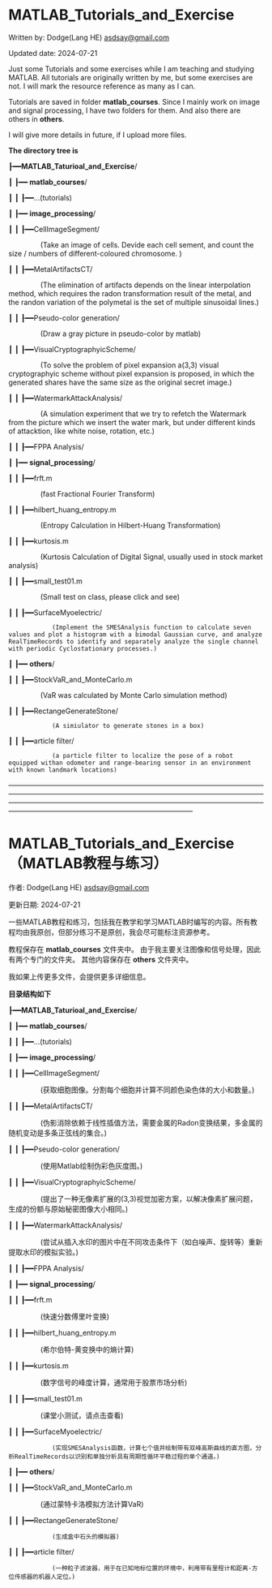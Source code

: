 # MATLAB_Tutorials_and_Exercise

Written by: Dodge(Lang HE) asdsay@gmail.com 

Updated date: 2024-07-21

Just some Tutorials and some exercises while I am teaching and studying MATLAB.
All tutorials are originally written by me, but some exercises are not. I will mark the resource reference as many as I can.

Tutorials are saved in folder **matlab_courses**.
Since I mainly work on image and signal processing, I have two folders for them.
And also there are others in **others**.

I will give more details in future, if I upload more files.

**The directory tree is**

┠━━**MATLAB_Taturioal_and_Exercise**/  

┃ ┠━━ **matlab_courses**/

┃ ┃ ┠━━...(tutorials)

┃ ┠━━ **image_processing**/

┃ ┃ ┠━━CellImageSegment/

                (Take an image of cells. Devide each cell sement, and count the size / numbers of different-coloured chromosome. )

┃ ┃ ┠━━MetalArtifactsCT/

                (The elimination of artifacts depends on the linear interpolation method, which requires the radon transformation result of the metal, and the randon variation of the polymetal is the set of multiple sinusoidal lines.)

┃ ┃ ┠━━Pseudo-color generation/

                (Draw a gray picture in pseudo-color by matlab)

┃ ┃ ┠━━VisualCryptographyicScheme/

                (To solve the problem of pixel expansion a(3,3) visual cryptographyic scheme without pixel expansion is proposed, in which the generated shares have the same size as the original secret image.)

┃ ┃ ┠━━WatermarkAttackAnalysis/

                (A simulation experiment that we try to refetch the Watermark from the picture which we insert the water mark, but under different kinds of attacktion, like white noise, rotation, etc.)

┃ ┃ ┠━━FPPA Analysis/

┃ ┠━━ **signal_processing**/

┃ ┃ ┠━━frft.m

                (fast Fractional Fourier Transform)

┃ ┃ ┠━━hilbert_huang_entropy.m

                (Entropy Calculation in Hilbert-Huang Transformation)

┃ ┃ ┠━━kurtosis.m

                (Kurtosis Calculation of Digital Signal, usually used in stock market analysis)

┃ ┃ ┠━━small_test01.m

                (Small test on class, please click and see)

┃ ┃ ┠━━SurfaceMyoelectric/

                (Implement the SMESAnalysis function to calculate seven values and plot a histogram with a bimodal Gaussian curve, and analyze RealTimeRecords to identify and separately analyze the single channel with periodic Cyclostationary processes.)

┃ ┠━━ **others**/

┃ ┃ ┠━━StockVaR_and_MonteCarlo.m

                (VaR was calculated by Monte Carlo simulation method)

┃ ┃ ┠━━RectangeGenerateStone/

                (A simiulator to generate stones in a box)

┃ ┃ ┠━━article filter/

                (a particle filter to localize the pose of a robot equipped withan odometer and range-bearing sensor in an environment with known landmark locations)
                

——————————————————————————————————————————————————————————————————————————————————————————————————————————————————————————————————————


# MATLAB_Tutorials_and_Exercise （MATLAB教程与练习）

作者: Dodge(Lang HE) asdsay@gmail.com

更新日期: 2024-07-21

一些MATLAB教程和练习，包括我在教学和学习MATLAB时编写的内容。所有教程均由我原创，但部分练习不是原创，我会尽可能标注资源参考。

教程保存在 **matlab_courses** 文件夹中。
由于我主要关注图像和信号处理，因此有两个专门的文件夹。
其他内容保存在 **others** 文件夹中。

我如果上传更多文件，会提供更多详细信息。

**目录结构如下**

┠━━**MATLAB_Taturioal_and_Exercise**/  

┃ ┠━━ **matlab_courses**/

┃ ┃ ┠━━...(tutorials)

┃ ┠━━ **image_processing**/

┃ ┃ ┠━━CellImageSegment/

                (获取细胞图像。分割每个细胞并计算不同颜色染色体的大小和数量。)

┃ ┃ ┠━━MetalArtifactsCT/

                (伪影消除依赖于线性插值方法，需要金属的Radon变换结果，多金属的随机变动是多条正弦线的集合。)

┃ ┃ ┠━━Pseudo-color generation/

                (使用Matlab绘制伪彩色灰度图。)

┃ ┃ ┠━━VisualCryptographyicScheme/

                (提出了一种无像素扩展的(3,3)视觉加密方案，以解决像素扩展问题，生成的份额与原始秘密图像大小相同。)

┃ ┃ ┠━━WatermarkAttackAnalysis/

                (尝试从插入水印的图片中在不同攻击条件下（如白噪声、旋转等）重新提取水印的模拟实验。)

┃ ┃ ┠━━FPPA Analysis/

┃ ┠━━ **signal_processing**/

┃ ┃ ┠━━frft.m

                (快速分数傅里叶变换)

┃ ┃ ┠━━hilbert_huang_entropy.m

                (希尔伯特-黄变换中的熵计算)

┃ ┃ ┠━━kurtosis.m

                (数字信号的峰度计算，通常用于股票市场分析)

┃ ┃ ┠━━small_test01.m

                (课堂小测试，请点击查看)

┃ ┃ ┠━━SurfaceMyoelectric/

                (实现SMESAnalysis函数，计算七个值并绘制带有双峰高斯曲线的直方图，分析RealTimeRecords以识别和单独分析具有周期性循环平稳过程的单个通道。)

┃ ┠━━ **others**/

┃ ┃ ┠━━StockVaR_and_MonteCarlo.m

                (通过蒙特卡洛模拟方法计算VaR)

┃ ┃ ┠━━RectangeGenerateStone/

                (生成盒中石头的模拟器)

┃ ┃ ┠━━article filter/

                (一种粒子滤波器，用于在已知地标位置的环境中，利用带有里程计和距离-方位传感器的机器人定位。)
